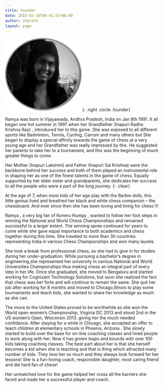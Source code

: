 ```yaml
---
title: Founder
date: 2015-02-10T06:41:51+00:00
author: sharath
layout: page
---
```

![Ramya Inapuri](/img/Ramya-Inapuri.png){: .right .circle .founder}

<i class="fa fa-quote-left fa-2x fa-pull-left fa-border"></i>Ramya was born in Vijayawada, Andhra Pradesh, India on Jan 8th 1991. It all began one hot summer in 1997 when her Grandfather (Inapuri Radha Krishna Rao) , introduced her to this game. She was exposed to all different sports like Badminton, Tennis, Cycling, Carrom and many others but She began to display a special affinity towards the game of chess at a very young age and her Grandfather was really impressed by this. He suggested her parents to take her to a tournament, and this was the beginning of much greater things to come.

Her Mother (Inapuri Lakshmi) and Father (Inapuri Sai Krishna) were the backbone behind her success and both of them played an instrumental role in shaping her as one of the finest talents in the game of chess. Equally supported by her elder sister and grandparents, she dedicates her success to all the people who were a part of the long journey.
{: .clear}

At the age of 7, when most kids of her age play with the Barbie dolls, this little genius lived and breathed her black and white chess companion &#8211; the chessboard. And ever since then she has been loving and living for chess !!!

Ramya , a very big fan of Koneru Humpy , wanted to follow her foot steps in winning the National and World Chess Championships and remained successful to a larger extent. The winning spree continued for years to come while she gave equal importance to both academics and chess together during this time. She traveled to more than 30 countries representing India in various Chess Championships and won many laurels.

She took a break from professional chess, as she had to give in for studies during her under-graduation. While pursuing a bachelor&#8217;s degree in engineering,she represented her university in various National and World Universities Championships thus making chess an integral part of every step in her life. Once she graduated, she moved to Bengaluru and started working for Cognizant Technology Solutions, but soon she realized the fact that chess was her forte and will continue to remain the same. She quit her job after working for 8 months and moved to Chicago,Illinois to play some tournaments and teach kids, she wanted to share her knowledge as much as she can.

The move to the United States proved to be worthwhile as she won the World open women&#8217;s Championship, Virginia DC 2013 and stood 2nd in the US women&#8217;s Open, Wisconsin 2013. giving her the much needed confidence. After staying for a while in Chicago, she accepted an offer to teach children at elementary schools in Phoenix, Arizona . She slowly started to build over the base for on-line coaching classes and hired people to work along with her. Now it has grown leaps and bounds with over 100 kids taking coaching classes. The best part about her is that she herself becomes a kid when she is teaching and that is thing which attracted many number of kids. They love her so much and they always look forward for her lessons! She is a fun-loving coach, responsible daughter, most caring friend and die hard fan of chess!

Her unmatched love for the game helped her cross all the barriers she faced and made her a successful player and coach.
